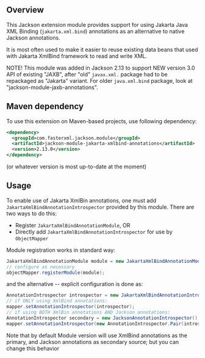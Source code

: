 ## Overview

This Jackson extension module provides support for using Jakarta Java XML Binding
(`jakarta.xml.bind`) annotations as an alternative to native Jackson annotations.

It is most often used to make it easier to reuse existing data beans that used with
Jakarta XmlBind framework to read and write XML.

NOTE! This module was added in Jackson 2.13 to support NEW version 3.0 API of existing "JAXB",
after "old" `javax.xml.` package had to be repackaged as "Jakarta" variant.
For older `java.xml.bind` package, look at "jackson-module-jaxb-annotations".

## Maven dependency

To use this extension on Maven-based projects, use following dependency:

```xml
<dependency>
  <groupId>com.fasterxml.jackson.module</groupId>
  <artifactId>jackson-module-jakarta-xmlbind-annotations</artifactId>
  <version>2.13.0</version>
</dependency>
```

(or whatever version is most up-to-date at the moment)

## Usage

To enable use of Jakarta XmlBin annotations, one must add `JakartaXmlBindAnnotationIntrospector` provided
by this module. There are two ways to do this:

* Register `JakartaXmlBindAnnotationModule`, OR
* Directly add `JakartaXmlBindAnnotationIntrospector` for use by `ObjectMapper`

Module registration works in standard way:

```java
JakartaXmlBindAnnotationModule module = new JakartaXmlBindAnnotationModule();
// configure as necessary
objectMapper.registerModule(module);
```

and the alternative -- explicit configuration is done as:

```java
AnnotationIntrospector introspector = new JakartaXmlBindAnnotationIntrospector();
// if ONLY using XmlBind annotations:
mapper.setAnnotationIntrospector(introspector);
// if using BOTH XmlBin annotations AND Jackson annotations:
AnnotationIntrospector secondary = new JacksonAnnotationIntrospector();
mapper.setAnnotationIntrospector(new AnnotationIntrospector.Pair(introspector, secondary);
```

Note that by default Module version will use XmlBind annotations as the primary,
and Jackson annotations as secondary source; but you can change this behavior
